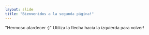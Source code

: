 ```yaml
---
layout: slide
title: "Bienvenidos a la segunda página!"
---
```

"Hermoso atardecer :)"
Utiliza la flecha hacia la izquierda para volver!
